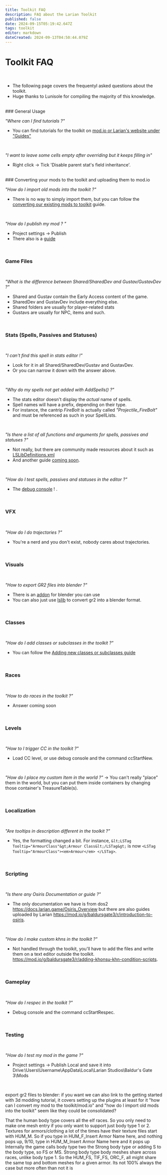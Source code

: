 ```yaml
---
title: Toolkit FAQ
description: FAQ about the Larian Toolkit
published: false
date: 2024-09-15T05:19:42.647Z
tags: toolkit
editor: markdown
dateCreated: 2024-09-13T04:50:44.079Z
---
```


# Toolkit FAQ
<br />

- The following page covers the frequentyl asked questions about the toolkit.
- Huge thanks to Lunisole for compiling the majority of this knowledge.
<br />
### General Usage
<br />

_"Where can I find tutorials ?"_
- You can find tutorials for the toolkit on [mod.io or Larian's website under "Guides"](https://baldursgate3.game/mods#/r)

<br />

_"I want to leave some cells empty after overriding but it keeps filling in"_
- Right click &#8594; Tick 'Disable parent stat's field inheritance'.
<br />
### Converting your mods to the toolkit and uploading them to mod.io
<br />

_"How do I import old mods into the toolkit ?"_ 
- There is no way to simply import them, but you can follow the [converting our existing mods to toolkit](https://mod.io/g/baldursgate3/r/converting-our-existing-mods-to-toolkit) guide.

<br />


_"How do I publish my mod ? "_ 
- Project settings &#8594; Publish
- There also is a [guide](https://mod.io/g/baldursgate3/r/publishing-a-mod)
<br />

### Game Files
<br />

_"What is the difference between Shared/SharedDev and Gustav/GustavDev ?"_

- Shared and Gustav contain the Early Access content of the game. 
- SharedDev and GustavDev include everything else. 
- Shared folders are usually for player-related stats
- Gustavs are usually for NPC, items and such.


<br />

### Stats (Spells, Passives and Statuses) 
<br />

_"I can't find this spell in stats editor !"_

- Look for it in all Shared/SharedDev/Gustav and GustavDev.
- Or you can narrow it down with the answer above.

<br />

_"Why do my spells not get added with AddSpells() ?"_ 
- The stats editor doesn't display the *actual* name of spells. 
- Spell names will have a prefix, depending on their type. 
- For instance, the cantrip *FireBolt* is actually called *"Projectile_FireBolt"* and must be referenced as such in your SpellLists.

<br />

_"Is there a list of all functions and arguments for spells, passives and statuses ?"_ 

- Not really, but there are community made resources about it such as [LSLibDefinitions.xml](https://github.com/Norbyte/lslib/blob/master/LSLibDefinitions.xml)
- And another guide [coming soon](insert-JuuMs-guide-when-released-here).

<br />

_"How do I test spells, passives and statuses in the editor ?"_
- The  [debug console](https://mod.io/g/baldursgate3/r/editor-shortcuts-and-tips) ! .

<br />

### VFX

<br />

_"How do I do trajectories ?"_
- You're a nerd and you don't exist, nobody cares about trajectories.


<br />

### Visuals

<br />

_"How to export GR2 files into blender ?"_ 

- There is an [addon](https://github.com/Norbyte/dos2de_collada_exporter) for blender you can use 
- You can also just use [lslib](https://github.com/Norbyte/lslib) to convert gr2 into a blender format.


<br />

### Classes
<br />

_"How do I add classes or subclasses in the toolkit ?"_ 

- You can follow the [Adding new classes or subclasses guide](https://mod.io/g/baldursgate3/r/adding-new-classes)

<br />

### Races

<br />

_"How to do races in the toolkit ?"_ 
- Answer coming soon

<br />

### Levels

<br />

_"How to I trigger CC in the toolkit ?"_ 
- Load CC level, or use debug console and the command ccStartNew.


<br />

_"How do I place my custom Item in the world ?"_ 
-> You can't really "place" them in the world, but you can put them inside containers by changing those container's TreasureTable(s).

<br />

### Localization

<br />

_"Are tooltips in description different in the toolkit ?"_ 
- Yes, the formatting changed a bit. For instance, `&lt;LSTag Tooltip="ArmourClass"&gt;Armour Class&lt;/LSTag&gt;` is now `<LSTag Tooltip="ArmourClass"><em>Armour</em> </LSTag>`.

<br />

### Scripting

<br />

_"Is there any Osiris Documentation or guide ?"_
- The only documentation we have is from dos2 <https://docs.larian.game/Osiris_Overview> but there are also guides uploaded by Larian <https://mod.io/g/baldursgate3/r/introduction-to-osiris>.

<br />

_"How do I make custom khns in the toolkit ?"_
- Not handled through the toolkit, you'll have to add the files and write them on a text editor outside the toolkit. <https://mod.io/g/baldursgate3/r/adding-khonsu-khn-condition-scripts>.

<br />

### Gameplay

<br />

_"How do I respec in the toolkit ?"_ 
- Debug console and the command ccStartRespec.

<br />

### Testing

<br />

_"How do I test my mod in the game ?"_ 
- Project settings -> Publish Local and save it into Drive:\Users\Username\AppData\Local\Larian Studios\Baldur's Gate 3\Mods


<br />

export gr2 files to blender: if you want we can also link to the getting started with 3d modding tutorial, it covers setting up the plugins at least for it
"how can I convert my mod to the toolkit/mod.io" and "how do I import old mods into the toolkit" seem like they could be consolidated?



That the human body type covers all the elf races. So you only need to make one mesh entry if you only want to support just body type 1 or 2.
Textures for armors/clothing a lot of the times have their texture files start with HUM_M. So if you type in HUM_F_Insert Armor Name here, and nothing pops up, 9/10, type in HUM_M_Insert Armor Name here and it pops up
Internally the game calls body type two the Strong body type or adding S to the body type, so FS or MS.
Strong body type body meshes share across races, unlike body type 1. So the HUM_FS, TIF_FS, ORC_F, all might share the same top and bottom meshes for a given armor. Its not 100% always the case but more often than not it is